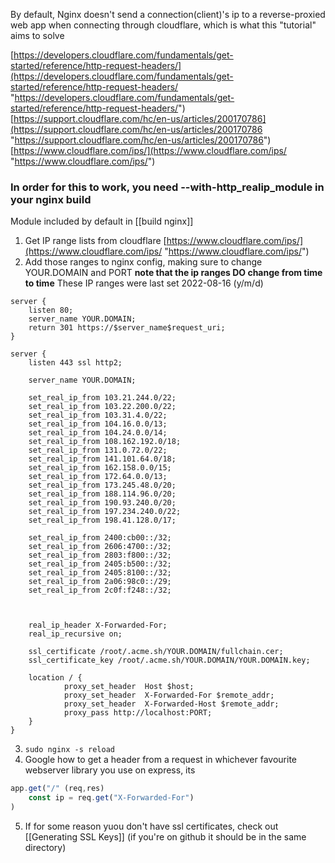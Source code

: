 By default, Nginx doesn't send a connection(client)'s ip to a reverse-proxied web app when connecting through cloudflare, which is what this "tutorial" aims to solve

 [https://developers.cloudflare.com/fundamentals/get-started/reference/http-request-headers/](https://developers.cloudflare.com/fundamentals/get-started/reference/http-request-headers/ "https://developers.cloudflare.com/fundamentals/get-started/reference/http-request-headers/") [https://support.cloudflare.com/hc/en-us/articles/200170786](https://support.cloudflare.com/hc/en-us/articles/200170786 "https://support.cloudflare.com/hc/en-us/articles/200170786")
 [https://www.cloudflare.com/ips/](https://www.cloudflare.com/ips/ "https://www.cloudflare.com/ips/")

### In order for this to work, you need --with-http_realip_module in your nginx build
Module included by default in [[build nginx]] 

1. Get IP range lists from cloudflare
 [https://www.cloudflare.com/ips/](https://www.cloudflare.com/ips/ "https://www.cloudflare.com/ips/")
2. Add those ranges to nginx config, making sure to change YOUR.DOMAIN and PORT
   **note that the ip ranges DO change from time to time**
   These IP ranges were last set 2022-08-16 (y/m/d)
```nginx
server {
    listen 80;
    server_name YOUR.DOMAIN;
    return 301 https://$server_name$request_uri;
}

server {
    listen 443 ssl http2;

    server_name YOUR.DOMAIN;

	set_real_ip_from 103.21.244.0/22;
	set_real_ip_from 103.22.200.0/22;
	set_real_ip_from 103.31.4.0/22;
	set_real_ip_from 104.16.0.0/13;
	set_real_ip_from 104.24.0.0/14;
	set_real_ip_from 108.162.192.0/18;
	set_real_ip_from 131.0.72.0/22;
	set_real_ip_from 141.101.64.0/18;
	set_real_ip_from 162.158.0.0/15;
	set_real_ip_from 172.64.0.0/13;
	set_real_ip_from 173.245.48.0/20;
	set_real_ip_from 188.114.96.0/20;
	set_real_ip_from 190.93.240.0/20;
	set_real_ip_from 197.234.240.0/22;
	set_real_ip_from 198.41.128.0/17;

	set_real_ip_from 2400:cb00::/32;
	set_real_ip_from 2606:4700::/32;
	set_real_ip_from 2803:f800::/32;
	set_real_ip_from 2405:b500::/32;
	set_real_ip_from 2405:8100::/32;
	set_real_ip_from 2a06:98c0::/29;
	set_real_ip_from 2c0f:f248::/32;



	real_ip_header X-Forwarded-For;
	real_ip_recursive on;

	ssl_certificate /root/.acme.sh/YOUR.DOMAIN/fullchain.cer;
	ssl_certificate_key /root/.acme.sh/YOUR.DOMAIN/YOUR.DOMAIN.key;

	location / {
			proxy_set_header  Host $host;
			proxy_set_header  X-Forwarded-For $remote_addr;
			proxy_set_header  X-Forwarded-Host $remote_addr;
			proxy_pass http://localhost:PORT;
	}
}
```
3. `sudo nginx -s reload`
4. Google how to get a header from a request in whichever favourite webserver library you use
   on express, its 
```js
app.get("/" (req,res)
	const ip = req.get("X-Forwarded-For")
)
```

5. If for some reason yuou don't have  ssl certificates, check out [[Generating SSL Keys]] (if you're on github it should be in the same directory)